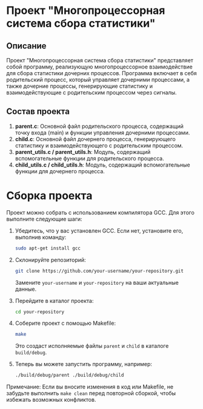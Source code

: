 # Проект "Многопроцессорная система сбора статистики"

## Описание
Проект "Многопроцессорная система сбора статистики" представляет собой программу, реализующую многопроцессорное взаимодействие для сбора статистики дочерних процессов. Программа включает в себя родительский процесс, который управляет дочерними процессами, а также дочерние процессы, генерирующие статистику и взаимодействующие с родительским процессом через сигналы.

## Состав проекта
1. **parent.c**: Основной файл родительского процесса, содержащий точку входа (main) и функции управления дочерними процессами.
2. **child.c**: Основной файл дочернего процесса, генерирующего статистику и взаимодействующего с родительским процессом.
3. **parent_utils.c / parent_utils.h**: Модуль, содержащий вспомогательные функции для родительского процесса.
4. **child_utils.c / child_utils.h**: Модуль, содержащий вспомогательные функции для дочернего процесса.

# Сборка проекта

Проект можно собрать с использованием компилятора GCC. Для этого выполните следующие шаги:

1. Убедитесь, что у вас установлен GCC. Если нет, установите его, выполнив команду:

    ```bash
    sudo apt-get install gcc
    ```

2. Склонируйте репозиторий:

    ```bash
    git clone https://github.com/your-username/your-repository.git
    ```

   Замените `your-username` и `your-repository` на ваши актуальные данные.

3. Перейдите в каталог проекта:

    ```bash
    cd your-repository
    ```

4. Соберите проект с помощью Makefile:

    ```bash
    make
    ```

   Это создаст исполняемые файлы `parent` и `child` в каталоге `build/debug`.

5. Теперь вы можете запустить программу, например:

    ```bash
    ./build/debug/parent ./build/debug/child
    ```
Примечание: Если вы вносите изменения в код или Makefile, не забудьте выполнить `make clean` перед повторной сборкой, чтобы избежать возможных конфликтов.